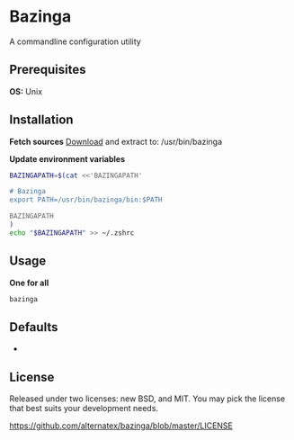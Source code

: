 Bazinga
=============

A commandline configuration utility 

Prerequisites
-------------
**OS:** Unix

Installation 
-------------

**Fetch sources**
[Download](https://github.com/alternatex/bazinga/archive/master.zip) and extract to:
/usr/bin/bazinga

**Update environment variables**

```bash
BAZINGAPATH=$(cat <<'BAZINGAPATH'    

# Bazinga
export PATH=/usr/bin/bazinga/bin:$PATH

BAZINGAPATH
)
echo "$BAZINGAPATH" >> ~/.zshrc
```

Usage
-------------

**One for all**

```bash
bazinga
```

Defaults
-------------

-

License
-------------
Released under two licenses: new BSD, and MIT. You may pick the
license that best suits your development needs.

https://github.com/alternatex/bazinga/blob/master/LICENSE